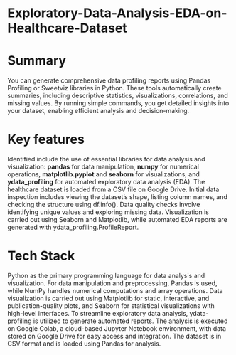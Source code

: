 # Exploratory-Data-Analysis-EDA-on-Healthcare-Dataset

# Summary
You can generate comprehensive data profiling reports using Pandas Profiling or Sweetviz libraries in Python. These tools automatically create summaries, including descriptive statistics, visualizations, correlations, and missing values. By running simple commands, you get detailed insights into your dataset, enabling efficient analysis and decision-making.

# Key features
Identified include the use of essential libraries for data analysis and visualization: **pandas** for data manipulation, **numpy** for numerical operations, **matplotlib.pyplot** and **seaborn** for visualizations, and **ydata_profiling** for automated exploratory data analysis (EDA). The healthcare dataset is loaded from a CSV file on Google Drive. Initial data inspection includes viewing the dataset’s shape, listing column names, and checking the structure using df.info(). Data quality checks involve identifying unique values and exploring missing data. Visualization is carried out using Seaborn and Matplotlib, while automated EDA reports are generated with ydata_profiling.ProfileReport.

# Tech Stack

 Python as the primary programming language for data analysis and visualization. For data manipulation and preprocessing, Pandas is used, while NumPy handles numerical computations and array operations. Data visualization is carried out using Matplotlib for static, interactive, and publication-quality plots, and Seaborn for statistical visualizations with high-level interfaces. To streamline exploratory data analysis, ydata-profiling is utilized to generate automated reports. The analysis is executed on Google Colab, a cloud-based Jupyter Notebook environment, with data stored on Google Drive for easy access and integration. The dataset is in CSV format and is loaded using Pandas for analysis.
